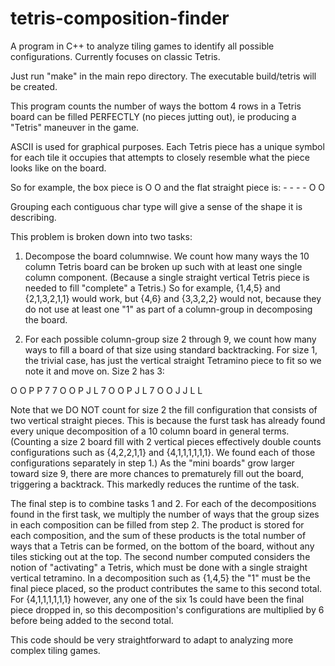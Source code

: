 tetris-composition-finder
=========================

A program in C++ to analyze tiling games to identify all possible configurations. Currently focuses on classic Tetris.

Just run "make" in the main repo directory. The executable build/tetris will be created.

This program counts the number of ways the bottom 4 rows in a Tetris board can be filled
PERFECTLY (no pieces jutting out), ie producing a "Tetris" maneuver in the game.

ASCII is used for graphical purposes. Each Tetris piece has a unique symbol for
each tile it occupies that attempts to closely resemble what the piece looks like on the board.

So for example, the box piece is    O O   and the flat straight piece is:  - - - -
									O O
									
Grouping each contiguous char type will give a sense of the shape it is describing.

This problem is broken down into two tasks:

1) Decompose the board columnwise. We count how many ways the 10 column Tetris board can be broken up such with at least one single column component. (Because a single straight vertical Tetris piece  is needed to fill "complete" a Tetris.) So for example, {1,4,5} and {2,1,3,2,1,1} would work, but {4,6} and {3,3,2,2} would not, because they do not use at least one "1" as part of a column-group in decomposing the board.

2) For each possible column-group size 2 through 9, we count how many ways to fill a board of that size using standard backtracking. For size 1, the trivial case, has just the vertical straight Tetramino piece to fit so we note it and move on. 
Size 2 has 3:

O O   P P   7 7
O O	  P J   L 7
O O   P J   L 7
O O   J J   L L

Note that we DO NOT count for size 2 the fill configuration that consists of two vertical straight pieces. This is because the furst task has already found every unique decomposition of a 10 column board in general terms. (Counting a size 2 board fill with 2 vertical pieces effectively double counts configurations such as {4,2,2,1,1} and {4,1,1,1,1,1,1}. We found each of those configurations separately in step 1.) As the "mini boards" grow larger toward size 9, there are more chances to prematurely fill out the board, triggering a backtrack. This markedly reduces the runtime of the task.

The final step is to combine tasks 1 and 2. For each of the decompositions found in the first task, we multiply the number of ways that the group sizes in each composition can be filled from step 2. The product is stored for each composition, and the sum of these products is the total number of ways that a Tetris can be formed, on the bottom of the board, without any tiles sticking out at the top. The second number computed considers the notion of "activating" a Tetris, which must be done with a single straight vertical tetramino. In a decomposition such as {1,4,5} the "1" must be the final piece placed, so the product contributes the same to this second total. For {4,1,1,1,1,1,1} however, any one of the six 1s could have been the final piece dropped in, so this decomposition's configurations are multiplied by 6 before being added to the second total.

This code should be very straightforward to adapt to analyzing more complex tiling games.